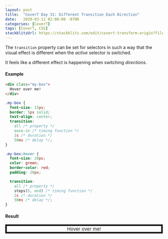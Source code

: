 ```yaml
---
layout: post
title:  "CoverT Day 31: Different Transition Each Direction"
date:   2020-03-11 02:00:00 -0700
categories: [CoverT]
tags: [CoverT, CSS]
stackblitzUrl: https://stackblitz.com/edit/covert-transform-origin?file=style.css
---
```


The `transition` property can be set for selectors in such a way that the visual effect is different when the _active_ selector is switched.

It feels like a different effect is happening when switching _directions_.

#### Example

```html
<div class="my-box">
  Hover over me!
</div>
```

```css
.my-box {
  font-size: 15px;
  border: 5px solid;
  text-align: center;
  transition: 
    all /* property */
    ease-in /* timing function */
    1s /* duration */
    50ms /* delay */;
}

.my-box:hover {
  font-size: 20px;
  color: green;
  border-color: red;
  padding: 20px;

  transition: 
    all /* property */
    steps(5, end) /* timing function */
    2s /* duration */
    50ms /* delay */;
}
```

#### Result

<style>
.my-box {
  font-size: 15px;
  border: 5px solid;
  text-align: center;
  transition: 
    all /* property */
    ease-in /* timing function */
    1s /* duration */
    50ms /* delay */;
}

.my-box:hover {
  font-size: 20px;
  color: green;
  border-color: red;
  padding: 20px;

  transition: 
    all /* property */
    steps(5, end) /* timing function */
    2s /* duration */
    50ms /* delay */;
}
</style>

<div class="my-box">
  Hover over me!
</div>